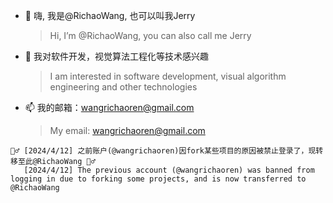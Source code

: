 - 👋 嗨, 我是@RichaoWang, 也可以叫我Jerry
   > Hi, I’m @RichaoWang, you can also call me Jerry
- 👀 我对软件开发，视觉算法工程化等技术感兴趣
   > I am interested in software development, visual algorithm engineering and other technologies
- 📫 我的邮箱：wangrichaoren@gmail.com
   > My email: wangrichaoren@gmail.com
   

```
🧛‍♂️ [2024/4/12] 之前账户(@wangrichaoren)因fork某些项目的原因被禁止登录了，现转移至此@RichaoWang 🧛‍♂️
   [2024/4/12] The previous account (@wangrichaoren) was banned from logging in due to forking some projects, and is now transferred to @RichaoWang
```

<!---
RichaoWang/RichaoWang is a ✨ special ✨ repository because its `README.md` (this file) appears on your GitHub profile.
You can click the Preview link to take a look at your changes.
--->
